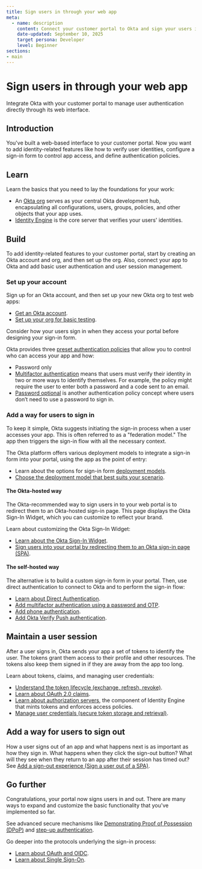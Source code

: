 ```yaml
---
title: Sign users in through your web app
meta:
  - name: description
    content: Connect your customer portal to Okta and sign your users in and out through the web portal UI.
    date-updated: September 10, 2025
    target persona: Developer
    level: Beginner
sections:
- main
---
```


# Sign users in through your web app

Integrate Okta with your customer portal to manage user authentication directly through its web interface.

## Introduction

You've built a web-based interface to your customer portal. Now you want to add identity-related features like how to verify user identities, configure a sign-in form to control app access, and define authentication policies.

## Learn

Learn the basics that you need to lay the foundations for your work:

* An [Okta org](/docs/concepts/okta-organizations/) serves as your central Okta development hub, encapsulating all configurations, users, groups, policies, and other objects that your app uses.
* [Identity Engine](/docs/concepts/oie-intro/) is the core server that verifies your users' identities.

## Build

To add identity-related features to your customer portal, start by creating an Okta account and org, and then set up the org. Also, connect your app to Okta and add basic user authentication and user session management.

### Set up your account

Sign up for an Okta account, and then set up your new Okta org to test web apps:

* [Get an Okta account](/docs/reference/org-defaults/).
* [Set up your org for basic testing](/docs/guides/set-up-org/main/).

Consider how your users sign in when they access your portal before designing your sign-in form.

Okta provides three [preset authentication policies](https://help.okta.com/okta_help.htm?type=oie&id=ext-preset-auth-policies) that allow you to control who can access your app and how:

* Password only
* [Multifactor authentication](/docs/concepts/mfa/) means that users must verify their identity in two or more ways to identify themselves. For example, the policy might require the user to enter both a password and a code sent to an email.
* [Password optional](/docs/guides/pwd-optional-overview/aspnet/main/) is another authentication policy concept where users don’t need to use a password to sign in.

### Add a way for users to sign in

To keep it simple, Okta suggests initiating the sign-in process when a user accesses your app. This is often referred to as a "federation model." The app then triggers the sign-in flow with all the necessary context.

The Okta platform offers various deployment models to integrate a sign-in form into your portal, using the app as the point of entry:

* Learn about the options for sign-in form [deployment models](/docs/concepts/redirect-vs-embedded/).
* [Choose the deployment model that best suits your scenario](/docs/concepts/redirect-vs-embedded/#deployment-models-and-the-authentication-api).

#### The Okta-hosted way

The Okta-recommended way to sign users in to your web portal is to redirect them to an Okta-hosted sign-in page. This page displays the Okta Sign-In Widget, which you can customize to reflect your brand.

Learn about customizing the Okta Sign-In Widget:

* [Learn about the Okta Sign-In Widget](/docs/concepts/sign-in-widget/).
* [Sign users into your portal by redirecting them to an Okta sign-in page (SPA)](/docs/guides/sign-into-spa-redirect/angular/main/).

#### The self-hosted way

The alternative is to build a custom sign-in form in your portal. Then, use direct authentication to connect to Okta and to perform the sign-in flow:

* [Learn about Direct Authentication](/docs/concepts/direct-authentication/).
* [Add multifactor authentication using a password and OTP](/docs/guides/configure-direct-auth-grants/bmfaotp/main/).
* [Add phone authentication](/docs/guides/configure-direct-auth-grants/fmfaoobsv/main/).
* [Add Okta Verify Push authentication](/docs/guides/configure-direct-auth-grants/dmfaoobov/main/).

## Maintain a user session

After a user signs in, Okta sends your app a set of tokens to identify the user. The tokens grant them access to their profile and other resources. The tokens also keep them signed in if they are away from the app too long.

Learn about tokens, claims, and managing user credentials:

* [Understand the token lifecycle (exchange, refresh, revoke)](/docs/concepts/token-lifecycles/).
* [Learn about OAuth 2.0 claims](/docs/concepts/oauth-claims/).
* [Learn about authorization servers](/docs/concepts/auth-servers/), the component of Identity Engine that mints tokens and enforces access policies.
* [Manage user credentials (secure token storage and retrieval)](/docs/concepts/manage-user-creds/).

## Add a way for users to sign out

How a user signs out of an app and what happens next is as important as how they sign in. What happens when they click the sign-out button? What will they see when they return to an app after their session has timed out? See [Add a sign-out experience (Sign a user out of a SPA)](/docs/guides/auth-js-redirect/main/#add-a-sign-out-function).

## Go further

Congratulations, your portal now signs users in and out. There are many ways to expand and customize the basic functionality that you've implemented so far.

See advanced secure mechanisms like [Demonstrating Proof of Possession (DPoP)](/docs/guides/dpop/nonoktaresourceserver/main/) and [step-up authentication](/docs/guides/step-up-authentication/main/).

Go deeper into the protocols underlying the sign-in process:

* [Learn about OAuth and OIDC](/docs/concepts/oauth-openid/).
* [Learn about Single Sign-On](/docs/concepts//).
